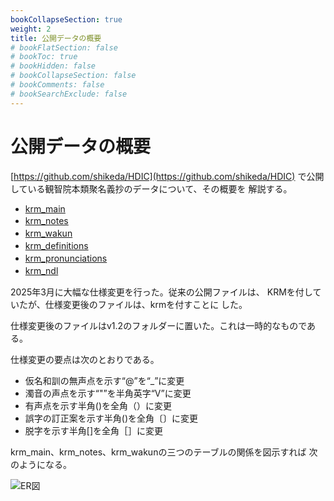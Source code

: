 ```yaml
---
bookCollapseSection: true
weight: 2
title: 公開データの概要
# bookFlatSection: false
# bookToc: true
# bookHidden: false
# bookCollapseSection: false
# bookComments: false
# bookSearchExclude: false
---
```


# 公開データの概要

[https://github.com/shikeda/HDIC](https://github.com/shikeda/HDIC)
で公開している観智院本類聚名義抄のデータについて、その概要を
解説する。

- [krm_main](/docs/notes/krm-main/contens/1_main/)
- [krm_notes](/docs/notes/krm-main/contens/2_notes/)　
- [krm_wakun](/docs/notes/krm-main/contens/3_wakun/)　
- [krm_definitions](/docs/notes/krm-main/contens/4_definitions/)　
- [krm_pronunciations](/docs/notes/krm-main/contens/5_pronunciations/)　
- [krm_ndl](/docs/notes/krm-main/contens/6_ndl/)　

2025年3月に大幅な仕様変更を行った。従来の公開ファイルは、
KRMを付していたが、仕様変更後のファイルは、krmを付すことに
した。

仕様変更後のファイルはv1.2のフォルダーに置いた。これは一時的なものである。

仕様変更の要点は次のとおりである。

- 仮名和訓の無声点を示す“@”を“_”に変更
- 濁音の声点を示す“"”を半角英字“V”に変更
- 有声点を示す半角()を全角（）に変更
- 誤字の訂正案を示す半角()を全角〔〕に変更
- 脱字を示す半角[]を全角［］に変更

krm_main、krm_notes、krm_wakunの三つのテーブルの関係を図示すれば
次のようになる。

![ER図](/images/krmer.drawio.png)